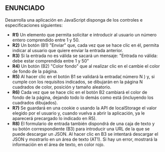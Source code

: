 ## ENUNCIADO

Desarrolla una aplicación en JavaScript disponga de los controles e especificaciones siguientes:

* **R1)** Un elemento que permita solicitar e introducir al usuario un número entero comprendido entre 1 y 50.
* **R2)** Un botón (B1) "Enviar" que, cada vez que se hace clic en él, permita indicar al usuario que quiere enviar la
entrada anterior.
* **R3)** Si la entrada no es válida se sacará un mensaje: "Entrada no válida: debe estar comprendida entre 1 y 50"
* **R4)** Un botón (B2) "Color fondo" que al realizar clic en el cambie el color de fondo de la página.
* **R5)** Al hacer clic en el botón B1 se validará la entrada( número N ) y, si cumple con los requisitos indicados, se
dibujarán en la página N cuadrados de color, posición y tamaño aleatorio.
* **R6)** Cada vez que se hace clic en el botón B2 cambiará el color de fondo de la página, dejando todo lo demás
como está (incluyendo los cuadrados dibujados).
* **R7)** Se guardará en una cookie o usando la API de localStorage el valor elegido por el usuario y, cuando vuelva a
abrir la aplicación, ya le aparecerá precargado lo indicado en R5).
* **R8)** El formulario de entrada también dispondrá de una caja de texto y su botón correspondiente (B3) para introducir una URL de la que se puede descargar un JSON. Al hacer clic en B3 se intentará descargar el JSON y mostrarlo en un área de texto (AT1). Si hay un error, mostrará la información en el área de texto, en color rojo.

